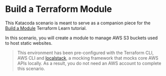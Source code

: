 # Build a Terraform Module

This Katacoda scenario is meant to serve as a companion piece for the 
[Build a Module](https://learn.hashicorp.com/tutorials/terraform/module-use?in=terraform/modules)
Terraform Learn tutorial.

In this scenario, you will create a module to manage AWS S3 buckets used to host static websites.

> This environment has been pre-configured with the Terraform CLI, AWS CLI and 
[localstack](https://localstack.cloud/), a mocking framework that mocks core 
AWS APIs locally. As a result, you do not need an AWS account to complete this scenario.
